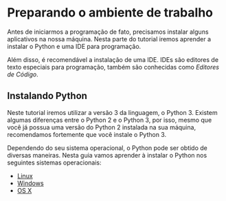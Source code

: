# Preparando o ambiente de trabalho
Antes de iniciarmos a programação de fato, precisamos instalar alguns aplicativos na nossa máquina. Nesta parte do tutorial iremos aprender a instalar o Python e uma IDE para programação.

Além disso, é recomendável a instalação de uma IDE. IDEs são editores de texto especiais para programação, também são conhecidas como _Editores de Código_.

## Instalando Python
Neste tutorial iremos utilizar a versão 3 da linguagem, o Python 3. Existem algumas diferenças entre o Python 2 e o Python 3, por isso, mesmo que você já possua uma versão do Python 2 instalada na sua máquina, recomendamos fortemente que você instale o Python 3.

Dependendo do seu sistema operacional, o Python pode ser obtido de diversas maneiras. Nesta guia vamos aprender à instalar o Python nos seguintes sistemas operacionais:
* [Linux](installing-python-on-linux.md)
* [Windows](installing-python-on-windows.md)
* [OS X](installing-python-on-mac-osx.md)




